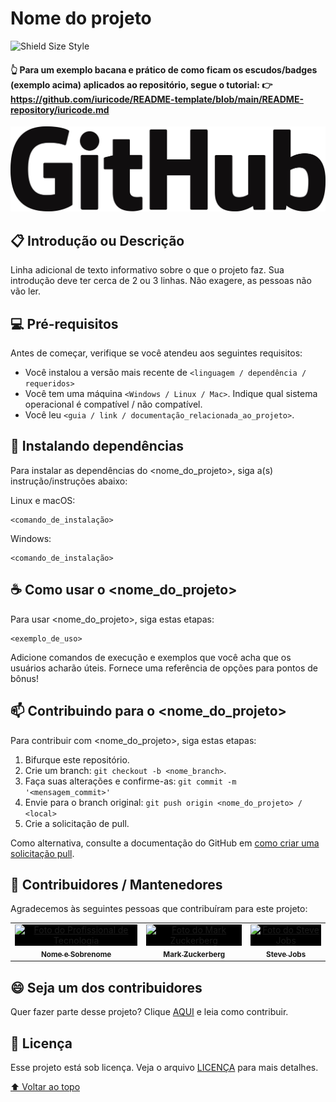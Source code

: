 # Nome do projeto

<!---Esses são exemplos. Veja https://shields.io para outras pessoas ou para personalizar este conjunto de escudos. Você pode querer incluir dependências, status do projeto e informações de licença aqui--->

![Shield Size Style](https://shields.io/badge/style-for--the--badge-green?logo=appveyor&style=for-the-badge)

#### 👆 Para um exemplo bacana e prático de como ficam os escudos/badges (exemplo acima) aplicados ao repositório, segue o tutorial: 👉 https://github.com/iuricode/README-template/blob/main/README-repository/iuricode.md

<img src="exemplo-image.png" alt="exemplo imagem">

## 📋 Introdução ou Descrição

Linha adicional de texto informativo sobre o que o projeto faz. Sua introdução deve ter cerca de 2 ou 3 linhas. Não exagere, as pessoas não vão ler.

## 💻 Pré-requisitos

Antes de começar, verifique se você atendeu aos seguintes requisitos:
<!---Estes são apenas requisitos de exemplo. Adicionar, duplicar ou remover conforme necessário--->
* Você instalou a versão mais recente de `<linguagem / dependência / requeridos>`
* Você tem uma máquina `<Windows / Linux / Mac>`. Indique qual sistema operacional é compatível / não compatível.
* Você leu `<guia / link / documentação_relacionada_ao_projeto>`.

## 🚀 Instalando dependências

Para instalar as dependências do <nome_do_projeto>, siga a(s) instrução/instruções abaixo:

Linux e macOS:
```
<comando_de_instalação>
```

Windows:
```
<comando_de_instalação>
```

## ☕ Como usar o <nome_do_projeto>

Para usar <nome_do_projeto>, siga estas etapas:

```
<exemplo_de_uso>
```

Adicione comandos de execução e exemplos que você acha que os usuários acharão úteis. Fornece uma referência de opções para pontos de bônus!

## 📫 Contribuindo para o <nome_do_projeto>
<!---Se o seu README for longo ou se você tiver algum processo ou etapas específicas que deseja que os contribuidores sigam, considere a criação de um arquivo CONTRIBUTING.md separado--->
Para contribuir com <nome_do_projeto>, siga estas etapas:

1. Bifurque este repositório.
2. Crie um branch: `git checkout -b <nome_branch>`.
3. Faça suas alterações e confirme-as: `git commit -m '<mensagem_commit>'`
4. Envie para o branch original: `git push origin <nome_do_projeto> / <local>`
5. Crie a solicitação de pull.

Como alternativa, consulte a documentação do GitHub em [como criar uma solicitação pull](https://help.github.com/en/github/collaborating-with-issues-and-pull-requests/creating-a-pull-request).

## 🤝 Contribuidores / Mantenedores

Agradecemos às seguintes pessoas que contribuíram para este projeto:

<table>
  <tr>
    <td valign="middle" align="center">
      <a href="#">
        <img src="https://blog-geek-midia.s3.amazonaws.com/wp-content/uploads/2022/04/05165526/empresas-que-contratam-para-trabalhar-na-internet.jpg" style="width:100px; height:100px; background-color:black; text-align:center; vertical-align:middle" alt="Foto do Profissional de Tecnologia"/><br>
        <sub>
          <b>Nome e Sobrenome</b>
        </sub>
      </a>
    </td>
    <td valign="middle" align="center">
      <a href="#">
        <img src="https://s2.glbimg.com/FUcw2usZfSTL6yCCGj3L3v3SpJ8=/smart/e.glbimg.com/og/ed/f/original/2019/04/25/zuckerberg_podcast.jpg" style="width:100px; height:100px; background-color:black; text-align:center; vertical-align:middle" alt="Foto do Mark Zuckerberg"/><br>
        <sub>
          <b>Mark Zuckerberg</b>
        </sub>
      </a>
    </td>
    <td valign="middle" align="center">
      <a href="#">
        <img src="https://miro.medium.com/max/360/0*1SkS3mSorArvY9kS.jpg" style="width:100px; height:100px; background-color:black; text-align:center; vertical-align:middle" alt="Foto do Steve Jobs"/><br>
        <sub>
          <b>Steve Jobs</b>
        </sub>
      </a>
    </td>
  </tr>
</table>


## 😄 Seja um dos contribuidores<br>

Quer fazer parte desse projeto? Clique [AQUI](CONTRIBUTING.md) e leia como contribuir.

## 📝 Licença

Esse projeto está sob licença. Veja o arquivo [LICENÇA](LICENSE.md) para mais detalhes.

[⬆ Voltar ao topo](#nome-do-projeto)<br>
